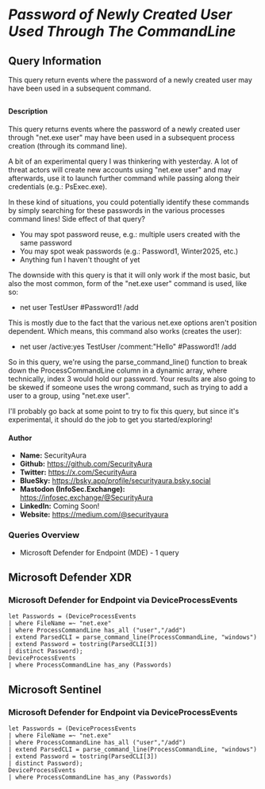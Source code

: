 # *Password of Newly Created User Used Through The CommandLine*

## Query Information

This query return events where the password of a newly created user may have been used in a subsequent command.

##

#### Description

This query returns events where the password of a newly created user through "net.exe user" may have been used in a subsequent process creation (through its command line).

A bit of an experimental query I was thinkering with yesterday. A lot of threat actors will create new accounts using "net.exe user" and may afterwards, use it to launch further command while passing along their credentials (e.g.: PsExec.exe).

In these kind of situations, you could potentially identify these commands by simply searching for these passwords in the various processes command lines! Side effect of that query?

- You may spot password reuse, e.g.: multiple users created with the same password
- You may spot weak passwords (e.g.: Password1, Winter2025, etc.)
- Anything fun I haven't thought of yet

The downside with this query is that it will only work if the most basic, but also the most common, form of the "net.exe user" command is used, like so:

- net user TestUser #Password1! /add

This is mostly due to the fact that the various net.exe options aren't position dependent. Which means, this command also works (creates the user):

- net user /active:yes TestUser /comment:"Hello" #Password1! /add

So in this query, we're using the parse_command_line() function to break down the ProcessCommandLine column in a dynamic array, where technically, index 3 would hold our password. Your results are also going to be skewed if someone uses the wrong command, such as trying to add a user to a group, using "net.exe user".

I'll probably go back at some point to try to fix this query, but since it's experimental, it should do the job to get you started/exploring!

#### Author <Optional>
- **Name:** SecurityAura
- **Github:** https://github.com/SecurityAura
- **Twitter:** https://x.com/SecurityAura
- **BlueSky:** https://bsky.app/profile/securityaura.bsky.social
- **Mastodon (InfoSec.Exchange):** https://infosec.exchange/@SecurityAura
- **LinkedIn:** Coming Soon!
- **Website:** https://medium.com/@securityaura

### Queries Overview ###

- Microsoft Defender for Endpoint (MDE) - 1 query

## Microsoft Defender XDR ##
### Microsoft Defender for Endpoint via DeviceProcessEvents ###
```KQL
let Passwords = (DeviceProcessEvents
| where FileName =~ "net.exe"
| where ProcessCommandLine has_all ("user","/add")
| extend ParsedCLI = parse_command_line(ProcessCommandLine, "windows")
| extend Password = tostring(ParsedCLI[3])
| distinct Password);
DeviceProcessEvents
| where ProcessCommandLine has_any (Passwords)
```
## Microsoft Sentinel ##
### Microsoft Defender for Endpoint via DeviceProcessEvents ###
```KQL
let Passwords = (DeviceProcessEvents
| where FileName =~ "net.exe"
| where ProcessCommandLine has_all ("user","/add")
| extend ParsedCLI = parse_command_line(ProcessCommandLine, "windows")
| extend Password = tostring(ParsedCLI[3])
| distinct Password);
DeviceProcessEvents
| where ProcessCommandLine has_any (Passwords)
```
